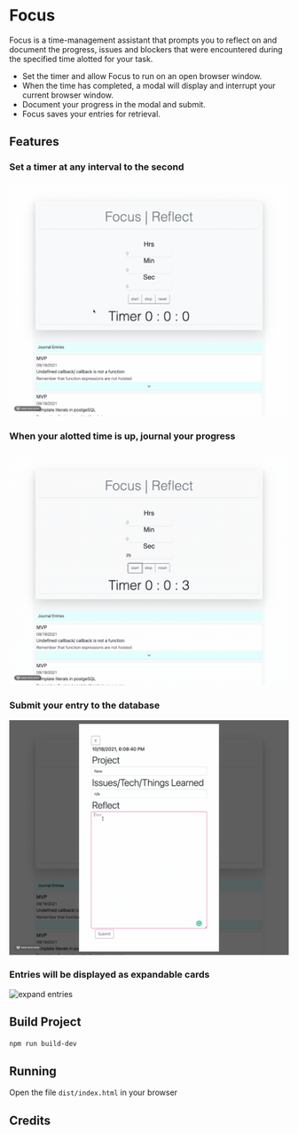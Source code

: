 # Focus

Focus is a time-management assistant that prompts you to reflect on and document the progress, issues and blockers that were encountered during the specified time alotted for your task.

* Set the timer and allow Focus to run on an open browser window.
* When the time has completed, a modal will display and interrupt your current browser window.
* Document your progress in the modal and submit.
* Focus saves your entries for retrieval.




## Features

### Set a timer at any interval to the second
![timer](images/timer_3min.gif)

### When your alotted time is up, journal your progress
![modal open](images/modal_pop.gif)

### Submit your entry to the database
![submit modal](images/submit.gif)

### Entries will be displayed as expandable cards
![expand entries](images/expand.gif)

## Build Project

```sh
npm run build-dev
```

## Running

Open the file `dist/index.html` in your browser

## Credits

